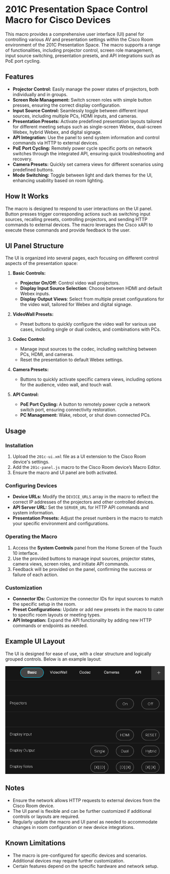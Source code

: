 # 201C Presentation Space Control Macro for Cisco Devices

This macro provides a comprehensive user interface (UI) panel for controlling various AV and presentation settings within the Cisco Room environment of the 201C Presentation Space. The macro supports a range of functionalities, including projector control, screen role management, input source switching, presentation presets, and API integrations such as PoE port cycling.

## Features

- **Projector Control:** Easily manage the power states of projectors, both individually and in groups.
- **Screen Role Management:** Switch screen roles with simple button presses, ensuring the correct display configuration.
- **Input Source Control:** Seamlessly toggle between different input sources, including multiple PCs, HDMI inputs, and cameras.
- **Presentation Presets:** Activate predefined presentation layouts tailored for different meeting setups such as single-screen Webex, dual-screen Webex, hybrid Webex, and digital signage.
- **API Integration:** Use the panel to send system information and control commands via HTTP to external devices.
- **PoE Port Cycling:** Remotely power cycle specific ports on network switches through the integrated API, ensuring quick troubleshooting and recovery.
- **Camera Presets:** Quickly set camera views for different scenarios using predefined buttons.
- **Mode Switching:** Toggle between light and dark themes for the UI, enhancing usability based on room lighting.

## How It Works

The macro is designed to respond to user interactions on the UI panel. Button presses trigger corresponding actions such as switching input sources, recalling presets, controlling projectors, and sending HTTP commands to external devices. The macro leverages the Cisco xAPI to execute these commands and provide feedback to the user.

## UI Panel Structure

The UI is organized into several pages, each focusing on different control aspects of the presentation space:

1. **Basic Controls:**
    - **Projector On/Off**: Control video wall projectors.
    - **Display Input Source Selection**: Choose between HDMI and default Webex inputs.
    - **Display Output Views**: Select from multiple preset configurations for the video wall, tailored for Webex and digital signage.

2. **VideoWall Presets:**
    - Preset buttons to quickly configure the video wall for various use cases, including single or dual codecs, and combinations with PCs.

3. **Codec Control:**
    - Manage input sources to the codec, including switching between PCs, HDMI, and cameras.
    - Reset the presentation to default Webex settings.

4. **Camera Presets:**
    - Buttons to quickly activate specific camera views, including options for the audience, video wall, and touch wall.

5. **API Control:**
    - **PoE Port Cycling:** A button to remotely power cycle a network switch port, ensuring connectivity restoration.
    - **PC Management:** Wake, reboot, or shut down connected PCs.

## Usage

### Installation

1. Upload the `201c-ui.xml` file as a UI extension to the Cisco Room device's settings.
2. Add the `201c-panel.js` macro to the Cisco Room device’s Macro Editor.
3. Ensure the macro and UI panel are both activated.

### Configuring Devices

- **Device URLs:** Modify the `DEVICE_URLS` array in the macro to reflect the correct IP addresses of the projectors and other controlled devices.
- **API Server URL:** Set the `SERVER_URL` for HTTP API commands and system information.
- **Presentation Presets:** Adjust the preset numbers in the macro to match your specific environment and configurations.

### Operating the Macro

1. Access the **System Controls** panel from the Home Screen of the Touch 10 interface.
2. Use the provided buttons to manage input sources, projector states, camera views, screen roles, and initiate API commands.
3. Feedback will be provided on the panel, confirming the success or failure of each action.

### Customization

- **Connector IDs:** Customize the connector IDs for input sources to match the specific setup in the room.
- **Preset Configurations:** Update or add new presets in the macro to cater to specific room layouts or meeting types.
- **API Integration:** Expand the API functionality by adding new HTTP commands or endpoints as needed.

## Example UI Layout

The UI is designed for ease of use, with a clear structure and logically grouped controls. Below is an example layout:

![201c UI](201c-ui.png)

## Notes

- Ensure the network allows HTTP requests to external devices from the Cisco Room device.
- The UI panel is flexible and can be further customized if additional controls or layouts are required.
- Regularly update the macro and UI panel as needed to accommodate changes in room configuration or new device integrations.

## Known Limitations

- The macro is pre-configured for specific devices and scenarios. Additional devices may require further customization.
- Certain features depend on the specific hardware and network setup.
